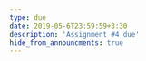 ```yaml
---
type: due
date: 2019-05-6T23:59:59+3:30
description: 'Assignment #4 due'
hide_from_announcments: true
---
```

